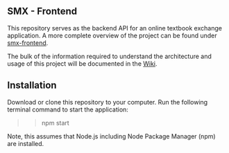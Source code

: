 ## SMX - Frontend

This repository serves as the backend API for an online textbook exchange application. A more complete overview of the project can be found under [smx-frontend](https://github.com/samcodrington/smx-frontend).

The bulk of the information required to understand the architecture and usage of this project will be documented in the [Wiki](https://github.com/samcodrington/smx-frontend/wiki).

## Installation

Download or clone this repository to your computer. Run the following terminal command to start the application:
  >>npm start

Note, this assumes that Node.js including Node Package Manager (npm) are installed.
